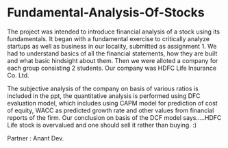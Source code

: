# Fundamental-Analysis-Of-Stocks

The project was intended to introduce financial analysis of a stock using its fundamentals. It began with a fundamental exercise to critically analyze startups as well as business in our locality, submitted as assignment 1.
  We had to understand basics of all the financial statements, how they are built and what basic hindsight about them. Then we were alloted a company for each group consisting 2 students. Our company was HDFC Life Insurance Co. Ltd.

The subjective analysis of the company on basis of various ratios is included in the ppt, the quantitative analysis is performed using DFC evaluation model, which includes using CAPM model for prediction of cost of equity, WACC as predicted growth rate and other values from financial reports of the firm.
Our conclusion on basis of the DCF model says.....HDFC Life stock is overvalued and one should sell it rather than buying. :)


Partner : Anant Dev.
